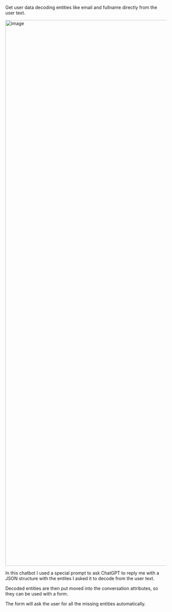 Get user data decoding entities like email and fullname directly from the user text.

<img width="1702" alt="image" src="https://github.com/sponzillo/markbots/assets/32564846/abdbd3c7-b5c8-46dc-8139-9e1b71eb9708">

In this chatbot I used a special prompt to ask ChatGPT to reply me with a JSON structure with the entites I asked it to decode from the user text.

Decoded entities are then put moved into the conversation attributes, so they can be used with a form.

The form will ask the user for all the missing entities automatically.


